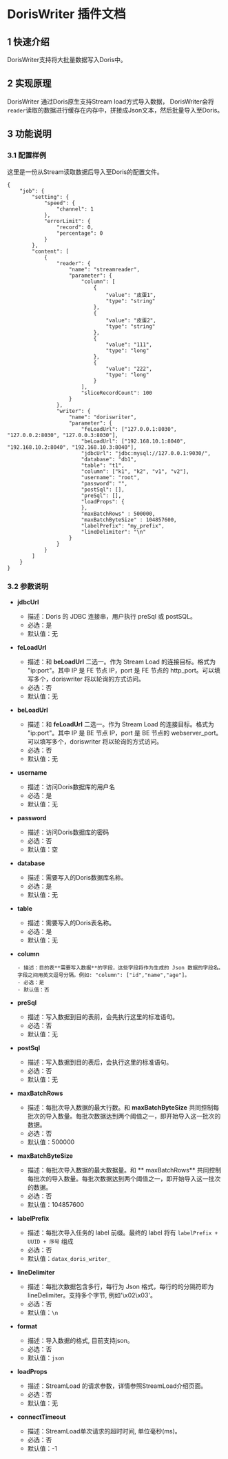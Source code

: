 # DorisWriter 插件文档

## 1 快速介绍
DorisWriter支持将大批量数据写入Doris中。

## 2 实现原理
DorisWriter 通过Doris原生支持Stream load方式导入数据， DorisWriter会将`reader`读取的数据进行缓存在内存中，拼接成Json文本，然后批量导入至Doris。

## 3 功能说明

### 3.1 配置样例

这里是一份从Stream读取数据后导入至Doris的配置文件。

```
{
    "job": {
        "setting": {
            "speed": {
                "channel": 1
            },
            "errorLimit": {
                "record": 0,
                "percentage": 0
            }
        },
        "content": [
            {
                "reader": {
                    "name": "streamreader",
                    "parameter": {
                        "column": [
                            {
                                "value": "皮蛋1",
                                "type": "string"
                            },
                            {
                                "value": "皮蛋2",
                                "type": "string"
                            },
                            {
                                "value": "111",
                                "type": "long"
                            },
                            {
                                "value": "222",
                                "type": "long"
                            }
                        ],
                        "sliceRecordCount": 100
                    }
                },
                "writer": {
                    "name": "doriswriter",
                    "parameter": {
                        "feLoadUrl": ["127.0.0.1:8030", "127.0.0.2:8030", "127.0.0.3:8030"],
                        "beLoadUrl": ["192.168.10.1:8040", "192.168.10.2:8040", "192.168.10.3:8040"],
                        "jdbcUrl": "jdbc:mysql://127.0.0.1:9030/",
                        "database": "db1",
                        "table": "t1",
                        "column": ["k1", "k2", "v1", "v2"],
                        "username": "root",
                        "password": "",
                        "postSql": [],
                        "preSql": [],
                        "loadProps": {
                        },
                        "maxBatchRows" : 500000,
                        "maxBatchByteSize" : 104857600,
                        "labelPrefix": "my_prefix",
                        "lineDelimiter": "\n"
                    }
                }
            }
        ]
    }
}
```

### 3.2 参数说明

* **jdbcUrl**

    - 描述：Doris 的 JDBC 连接串，用户执行 preSql 或 postSQL。
    - 必选：是
    - 默认值：无

* **feLoadUrl**

  - 描述：和 **beLoadUrl** 二选一。作为 Stream Load 的连接目标。格式为 "ip:port"。其中 IP 是 FE 节点 IP，port 是 FE 节点的 http_port。可以填写多个，doriswriter 将以轮询的方式访问。
  - 必选：否
  - 默认值：无

* **beLoadUrl**

  - 描述：和 **feLoadUrl** 二选一。作为 Stream Load 的连接目标。格式为 "ip:port"。其中 IP 是 BE 节点 IP，port 是 BE 节点的 webserver_port。可以填写多个，doriswriter 将以轮询的方式访问。
  - 必选：否
  - 默认值：无

* **username**

    - 描述：访问Doris数据库的用户名
    - 必选：是
    - 默认值：无
    
* **password**
    
    - 描述：访问Doris数据库的密码
    - 必选：否
    - 默认值：空

* **database**

    - 描述：需要写入的Doris数据库名称。
    - 必选：是
    - 默认值：无
    
* **table**
    
    - 描述：需要写入的Doris表名称。
    - 必选：是
    - 默认值：无

* **column**

      - 描述：目的表**需要写入数据**的字段，这些字段将作为生成的 Json 数据的字段名。字段之间用英文逗号分隔。例如: "column": ["id","name","age"]。
      - 必选：是
      - 默认值：否

* **preSql**

  - 描述：写入数据到目的表前，会先执行这里的标准语句。
  - 必选：否
  - 默认值：无

* **postSql**

  - 描述：写入数据到目的表后，会执行这里的标准语句。
  - 必选：否
  - 默认值：无


* **maxBatchRows**

  - 描述：每批次导入数据的最大行数。和 **maxBatchByteSize** 共同控制每批次的导入数量。每批次数据达到两个阈值之一，即开始导入这一批次的数据。
  - 必选：否
  - 默认值：500000

* **maxBatchByteSize**

  - 描述：每批次导入数据的最大数据量。和 ** maxBatchRows** 共同控制每批次的导入数量。每批次数据达到两个阈值之一，即开始导入这一批次的数据。
  - 必选：否
  - 默认值：104857600

* **labelPrefix**

  - 描述：每批次导入任务的 label 前缀。最终的 label 将有 `labelPrefix + UUID + 序号` 组成
  - 必选：否
  - 默认值：`datax_doris_writer_`

* **lineDelimiter**

  - 描述：每批次数据包含多行，每行为 Json 格式，每行的的分隔符即为 lineDelimiter。支持多个字节, 例如'\x02\x03'。
  - 必选：否
  - 默认值：`\n`
  
* **format**

  - 描述：导入数据的格式, 目前支持json。
  - 必选：否
  - 默认值：`json`
  
* **loadProps**

  - 描述：StreamLoad 的请求参数，详情参照StreamLoad介绍页面。
  - 必选：否
  - 默认值：无

* **connectTimeout**

  - 描述：StreamLoad单次请求的超时时间, 单位毫秒(ms)。
  - 必选：否
  - 默认值：-1
